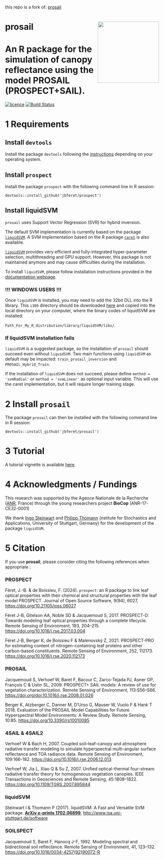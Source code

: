 this repo is a fork of: [prosail](https://github.com/jbferet/prosail)

# __prosail__ <img src="man/figures/logo.png" align="right" alt="" width="200" />

# An R package for the simulation of canopy reflectance using the model PROSAIL (PROSPECT+SAIL).

[![licence](https://img.shields.io/badge/Licence-GPL--3-blue.svg)](https://www.r-project.org/Licenses/GPL-3)
[![Build Status](https://gitlab.com/jbferet/prosail/badges/master/pipeline.svg)](https://gitlab.com/jbferet/prosail/pipelines/latest)

# 1 Requirements

## Install `devtools`

Install the package `devtools` following the [instructions](https://www.r-project.org/nosvn/pandoc/devtools.html) depending on your operating system. 


## Install `prospect`

Install the package `prospect` with the following command line in R session:
```
devtools::install_github('jbferet/prospect')
```

## Install liquidSVM

`prosail` uses Support Vector Regression (SVR) for hybrid inversion. 

The default SVM implementation is currently based on the package 
[`liquidSVM`](http://pnp.mathematik.uni-stuttgart.de/isa/steinwart/software/R/documentation.html).
A SVM implementation based on the R package [`caret`](https://topepo.github.io/caret/) 
is also available.

[`liquidSVM`](https://arxiv.org/pdf/1702.06899v1.pdf) provides very efficient and 
fully-integrated hyper-parameter selection, multithreading and GPU support. 
However, this package is not maintained anymore and may cause difficulties during 
the installation. 

To install `liquidSVM`, please follow installation instructions provided in the 
[documentation webpage](http://pnp.mathematik.uni-stuttgart.de/isa/steinwart/software/R/documentation.html). 

### !!! WINDOWS USERS !!!

Once `liquidSVM` is installed, you may need to add the 32bit DLL into the R library. 
This `i386` directory should be downloaded [here](https://gitlab.com/jbferet/myshareddata/-/tree/master/LiquidSVM_32bits) 
and copied into the local directory on your computer, where the binary codes of liquidSVM are installed:

`Path_For_My_R_distribution/library/liquidSVM/libs/`.

### If liquidSVM installation fails

`liquidSVM` is a suggested package, so the installation of `prosail` should succeed 
even without `liquidSVM`. 
Two main functions using `liquidSVM` as default may be impacted: `train_prosail_inversion` 
and `PROSAIL_Hybrid_Train`. 

If the installation of `liquidSVM` does not succeed, please define `method = 'svmRadial'` 
or `method = 'svmLinear'` as optional input variable. 
This will use the caret implementation, but it will require longer training stage.


# 2 Install `prosail`

The package `prosail` can then be installed with the following command line in R session:
```
devtools::install_github('jbferet/prosail')
```

# 3 Tutorial

<!-- README.md is generated from README.Rmd. Please edit that file -->

<!-- ```{r include = FALSE} -->
<!-- knitr::opts_chunk$set( -->
<!--   collapse = TRUE, -->
<!--   comment = "#>", -->
<!--   fig.path = "man/figures/README-", -->
<!--   out.width = "100%" -->
<!-- ) -->
<!-- ``` -->

A tutorial vignette is available [here](https://jbferet.gitlab.io/prosail/articles/prosail1.html).


# 4 Acknowledgments / Fundings

This research was supported by the Agence Nationale de la Recherche ([ANR](https://anr.fr/en/open-calls-and-preannouncements/), France) through the young researchers project **BioCop** (ANR-17-CE32-0001)

We thank [Ingo Steinwart](ingo.steinwart@mathematik.uni-stuttgart.de) and [Philipp Thomann](philipp.thomann@mathematik.uni-stuttgart.de) (nstitute for Stochastics and Applications, University of Stuttgart, Germany) for the development of the package `liquidSVM`.


# 5 Citation

If you use **prosail**, please consider citing the following references when appropriate :

### PROSPECT

Féret, J.-B. & de Boissieu, F. (2024). `prospect`: an R package to link leaf optical properties with their chemical and structural properties with the leaf model PROSPECT. Journal of Open Source Software, 9(94), 6027, https://doi.org/10.21105/joss.06027

Féret J-B, Gitelson AA, Noble SD & Jacquemoud S, 2017. PROSPECT-D: Towards modeling leaf optical properties through a complete lifecycle. Remote Sensing of Environment, 193, 204–215. https://doi.org/10.1016/j.rse.2017.03.004

Féret J-B, Berger K, de Boissieu F & Malenovský Z, 2021. PROSPECT-PRO for estimating content of nitrogen-containing leaf proteins and other carbon-based constituents. Remote Sensing of Environment, 252, 112173. https://doi.org/10.1016/j.rse.2020.112173

### PROSAIL
Jacquemoud S, Verhoef W, Baret F, Bacour C, Zarco-Tejada PJ, Asner GP, François C & Ustin SL, 2009. PROSPECT+ SAIL models: A review of use for vegetation characterization. Remote Sensing of Environment, 113:S56–S66. https://doi.org/doi:10.1016/j.rse.2008.01.026

Berger K, Atzberger C, Danner M, D’Urso G, Mauser W, Vuolo F & Hank T 2018. Evaluation of the PROSAIL Model Capabilities for Future Hyperspectral Model Environments: A Review Study. Remote Sensing, 10:85. https://doi.org/10.3390/rs10010085

### 4SAIL & 4SAIL2
Verhoef W & Bach H, 2007. Coupled soil–leaf-canopy and atmosphere radiative transfer modeling to simulate hyperspectral multi-angular surface reflectance and TOA radiance data. Remote Sensing of Environment, 109:166-182. https://doi.org/10.1016/j.rse.2006.12.013

Verhoef W, Jia L, Xiao Q & Su Z, 2007. Unified optical-thermal four-stream radiative transfer theory for homogeneous vegetation canopies. IEEE Transactions in Geosciences and Remote Sensing, 45:1808–1822. https://doi.org/10.1109/TGRS.2007.895844

### liquidSVM
Steinwart I & Thomann P (2017). liquidSVM: A Fast and Versatile SVM package. [__ArXiv e-prints 1702.06899__](https://doi.org/10.48550/arXiv.1702.06899), http://www.isa.uni-stuttgart.de/software

### SOILSPECT
Jacquemoud S, Baret F, Hanocq J-F, 1992. Modeling spectral and bidirectional soil reflectance. Remote Sensing of Environment, 41, 123–132. https://doi.org/10.1016/0034-4257(92)90072-R

